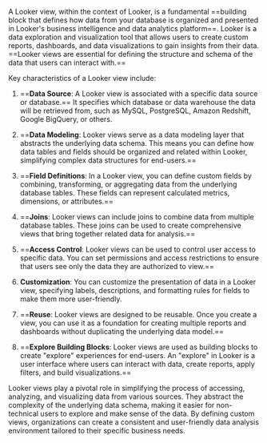A Looker view, within the context of Looker, is a fundamental ==building block that defines how data from your database is organized and presented in Looker's business intelligence and data analytics platform==. Looker is a data exploration and visualization tool that allows users to create custom reports, dashboards, and data visualizations to gain insights from their data. ==Looker views are essential for defining the structure and schema of the data that users can interact with.==

Key characteristics of a Looker view include:

1. ==**Data Source**: A Looker view is associated with a specific data source or database.== It specifies which database or data warehouse the data will be retrieved from, such as MySQL, PostgreSQL, Amazon Redshift, Google BigQuery, or others.

2. ==**Data Modeling**: Looker views serve as a data modeling layer that abstracts the underlying data schema. This means you can define how data tables and fields should be organized and related within Looker, simplifying complex data structures for end-users.==

3. ==**Field Definitions**: In a Looker view, you can define custom fields by combining, transforming, or aggregating data from the underlying database tables. These fields can represent calculated metrics, dimensions, or attributes.==

4. ==**Joins**: Looker views can include joins to combine data from multiple database tables. These joins can be used to create comprehensive views that bring together related data for analysis.==

5. ==**Access Control**: Looker views can be used to control user access to specific data. You can set permissions and access restrictions to ensure that users see only the data they are authorized to view.==

6. **Customization**: You can customize the presentation of data in a Looker view, specifying labels, descriptions, and formatting rules for fields to make them more user-friendly.

7. ==**Reuse**: Looker views are designed to be reusable. Once you create a view, you can use it as a foundation for creating multiple reports and dashboards without duplicating the underlying data model.==

8. ==**Explore Building Blocks**: Looker views are used as building blocks to create "explore" experiences for end-users. An "explore" in Looker is a user interface where users can interact with data, create reports, apply filters, and build visualizations.==

Looker views play a pivotal role in simplifying the process of accessing, analyzing, and visualizing data from various sources. They abstract the complexity of the underlying data schema, making it easier for non-technical users to explore and make sense of the data. By defining custom views, organizations can create a consistent and user-friendly data analysis environment tailored to their specific business needs.